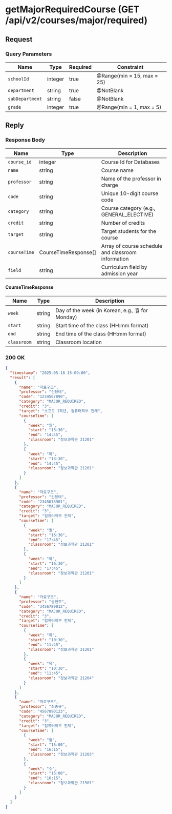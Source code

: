 # getMajorRequiredCourse (GET /api/v2/courses/major/required)

## Request

### Query Parameters

| Name            | Type    | Required | Constraint                 |
|-----------------|---------|----------|----------------------------|
| `schoolId`      | integer | true     | @Range(min = 15, max = 25) |
| `department`    | string  | true     | @NotBlank                  |
| `subDepartment` | string  | false    | @NotBlank                  |
| `grade`         | integer | true     | @Range(min = 1, max = 5)   |

## Reply

### Response Body

| Name         | Type                 | Description                                        |
|--------------|----------------------|----------------------------------------------------|
| `course_id`  | integer              | Course Id for Databases                            |
| `name`       | string               | Course name                                        |
| `professor`  | string               | Name of the professor in charge                    |
| `code`       | string               | Unique 10-digit course code                        |
| `category`   | string               | Course category (e.g., GENERAL_ELECTIVE)           |
| `credit`     | string               | Number of credits                                  |
| `target`     | string               | Target students for the course                     |
| `courseTime` | CourseTimeResponse[] | Array of course schedule and classroom information |
| `field`      | string               | Curriculum field by admission year                 |

#### CourseTimeResponse

| Name        | Type   | Description                                     |
|-------------|--------|-------------------------------------------------|
| `week`      | string | Day of the week (in Korean, e.g., 월 for Monday) |
| `start`     | string | Start time of the class (HH:mm format)          |
| `end`       | string | End time of the class (HH:mm format)            |
| `classroom` | string | Classroom location                              |

### 200 OK

```json
{
  "timestamp": "2025-05-18 15:09:00",
  "result": [
    {
      "name": "자료구조",
      "professor": "신용태",
      "code": "1234567890",
      "category": "MAJOR_REQUIRED",
      "credit": "3",
      "target": "소프트 1학년, 컴퓨터학부 전체",
      "courseTime": [
        {
          "week": "월",
          "start": "13:30",
          "end": "14:45",
          "classroom": "정보과학관 21201"
        },
        {
          "week": "화",
          "start": "13:30",
          "end": "14:45",
          "classroom": "정보과학관 21201"
        }
      ]
    },
    {
      "name": "자료구조",
      "professor": "신용태",
      "code": "2345678901",
      "category": "MAJOR_REQUIRED",
      "credit": "3",
      "target": "컴퓨터학부 전체",
      "courseTime": [
        {
          "week": "월",
          "start": "16:30",
          "end": "17:45",
          "classroom": "정보과학관 21201"
        },
        {
          "week": "화",
          "start": "16:30",
          "end": "17:45",
          "classroom": "정보과학관 21201"
        }
      ]
    },
    {
      "name": "자료구조",
      "professor": "송현주",
      "code": "3456789012",
      "category": "MAJOR_REQUIRED",
      "credit": "3",
      "target": "컴퓨터학부 전체",
      "courseTime": [
        {
          "week": "화",
          "start": "10:30",
          "end": "11:45",
          "classroom": "정보과학관 21201"
        },
        {
          "week": "목",
          "start": "10:30",
          "end": "11:45",
          "classroom": "정보과학관 21204"
        }
      ]
    },
    {
      "name": "자료구조",
      "professor": "최중규",
      "code": "4567890123",
      "category": "MAJOR_REQUIRED",
      "credit": "3",
      "target": "컴퓨터학부 전체",
      "courseTime": [
        {
          "week": "월",
          "start": "15:00",
          "end": "16:15",
          "classroom": "정보과학관 21203"
        },
        {
          "week": "수",
          "start": "15:00",
          "end": "16:15",
          "classroom": "정보과학관 21501"
        }
      ]
    }
  ]
}
```
